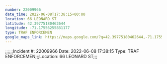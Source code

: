 ```yaml
---
number: 22009966
date_time: 2022-06-08T17:38:15+00:00
location: 66 LEONARD ST
latitude: 42.39775180462644
longitude: -71.17556255831177
type: TRAF ENFORCEMEN
google_maps_link: https://maps.google.com/?q=42.39775180462644,-71.17556255831177
---
```


;;;;;;Incident #: 22009966  Date: 2022-06-08 17:38:15   Type: TRAF ENFORCEMEN;;;Location: 66 LEONARD ST;;;
